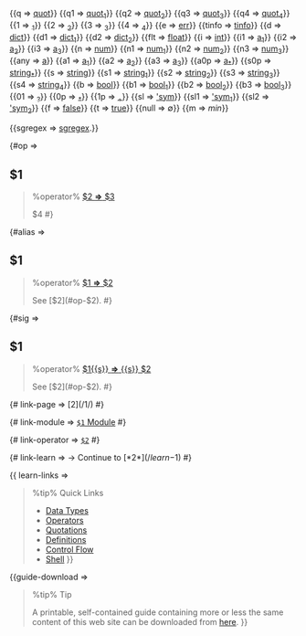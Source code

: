 {{q => [quot](class:kwd)}}
{{q1 => [quot<sub>1</sub>](class:kwd)}}
{{q2 => [quot<sub>2</sub>](class:kwd)}}
{{q3 => [quot<sub>3</sub>](class:kwd)}}
{{q4 => [quot<sub>4</sub>](class:kwd)}}
{{1 => [<sub>1</sub>](class:kwd)}}
{{2 => [<sub>2</sub>](class:kwd)}}
{{3 => [<sub>3</sub>](class:kwd)}}
{{4 => [<sub>4</sub>](class:kwd)}}
{{e => [err](class:kwd)}}
{{tinfo => [tinfo](class:kwd)}}
{{d => [dict](class:kwd)}}
{{d1 => [dict<sub>1</sub>](class:kwd)}}
{{d2 => [dict<sub>2</sub>](class:kwd)}}
{{flt => [float](class:kwd)}}
{{i => [int](class:kwd)}}
{{i1 => [a<sub>1</sub>](class:kwd)}}
{{i2 => [a<sub>2</sub>](class:kwd)}}
{{i3 => [a<sub>3</sub>](class:kwd)}}
{{n => [num](class:kwd)}}
{{n1 => [num<sub>1</sub>](class:kwd)}}
{{n2 => [num<sub>2</sub>](class:kwd)}}
{{n3 => [num<sub>3</sub>](class:kwd)}}
{{any => [a](class:kwd)}}
{{a1 => [a<sub>1</sub>](class:kwd)}}
{{a2 => [a<sub>2</sub>](class:kwd)}}
{{a3 => [a<sub>3</sub>](class:kwd)}}
{{a0p => [a<sub>\*</sub>](class:kwd)}}
{{s0p => [string<sub>\*</sub>](class:kwd)}}
{{s => [string](class:kwd)}}
{{s1 => [string<sub>1</sub>](class:kwd)}}
{{s2 => [string<sub>2</sub>](class:kwd)}}
{{s3 => [string<sub>3</sub>](class:kwd)}}
{{s4 => [string<sub>4</sub>](class:kwd)}}
{{b => [bool](class:kwd)}}
{{b1 => [bool<sub>1</sub>](class:kwd)}}
{{b2 => [bool<sub>2</sub>](class:kwd)}}
{{b3 => [bool<sub>3</sub>](class:kwd)}}
{{01 => [<sub>?</sub>](class:kwd)}}
{{0p => [<sub>\*</sub>](class:kwd)}}
{{1p => [<sub>\+</sub>](class:kwd)}}
{{sl => [&apos;sym](class:kwd)}}
{{sl1 => [&apos;sym<sub>1</sub>](class:kwd)}}
{{sl2 => [&apos;sym<sub>2</sub>](class:kwd)}}
{{f => [false](class:kwd)}} 
{{t => [true](class:kwd)}}
{{null => &#x2205;}}
{{m => _min_}}

{{sgregex => [sgregex](https://github.com/snake5/sgregex).}}

{#op => 
<a id="op-$1"></a>
## $1 

> %operator%
> [ $2 **&rArr;** $3](class:kwd)
> 
> $4
 #}

{#alias => 
## $1 

> %operator%
> [ $1 **&rArr;** $2](class:kwd)
> 
> See [$2](#op-$2).
 #}

{#sig => 
## $1 [](class:sigil)

> %operator%
> [ $1{{s}} **&rArr;** {{s}} $2](class:kwd)
> 
> See [$2](#op-$2).
 #}

{# link-page => [$2](/$1/) #}

{# link-module => [`$1` Module](/reference-$1/) #}

{# link-operator => [`$2`](/reference-$1#op-$2) #}

{# link-learn => &rarr; Continue to [*$2*](/learn-$1) #}

{{ learn-links =>
> %tip%
> Quick Links
> 
> * [Data Types](/learn-data-types)
> * [Operators](/learn-operators)
> * [Quotations](/learn-quotations)
> * [Definitions](/learn-definitions)
> * [Control Flow](/learn-control-flow)
> * [Shell](/learn-shell)
}}

{{guide-download => 
> %tip%
> Tip
> 
> A printable, self-contained guide containing more or less the same content of this web site can be downloaded from [here](https://cdn.rawgit.com/h3rald/min/v{{$version}}/Min_DeveloperGuide.html). }}
